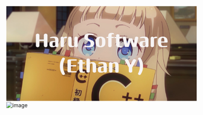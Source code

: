 <img src="Haru_Software(Ethan_Y).png">![image](https://github.com/harucyber/harucyber/assets/127797972/a7a837f9-10ca-461e-a675-ef05e4dd5abf)

